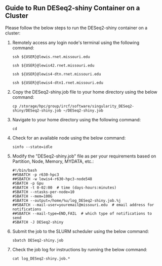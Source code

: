## Guide to Run DESeq2-shiny Container on a Cluster

Please follow the below steps to run the DESeq2-shiny container on a cluster:

1. Remotely access any login node's terminal using the following command:
   ```
   ssh ${USER}@lewis.rnet.missouri.edu

   ssh ${USER}@lewis42.rnet.missouri.edu

   ssh ${USER}@lewis4-dtn.rnet.missouri.edu
   
   ssh ${USER}@lewis4-dtn1.rnet.missouri.edu
   ```

2. Copy the DESeq2-shiny.job file to your home directory using the below command:
   ```
   cp /storage/hpc/group/ircf/software/singularity_DESeq2-shiny/DESeq2-shiny.job ~/DESeq2-shiny.job
   ```

3. Navigate to your home directory using the following command:
   ```
   cd
   ```

4. Check for an available node using the below command:
   ```
   sinfo --state=idle
   ```

5. Modify the "DESeq2-shiny.job" file as per your requirements based on Partition, Node, Memory, MYDATA, etc.:
   ```
   #!/bin/bash
   ##SBATCH -p r630-hpc3
   ##SBATCH -w lewis4-r630-hpc3-node548
   #SBATCH -p Gpu
   #SBATCH -t 0-02:00  # time (days-hours:minutes)
   #SBATCH --ntasks-per-node=10
   #SBATCH --mem=100G
   #SBATCH --output=/home/%u/log_DESeq2-shiny.job.%j
   ##SBATCH --mail-user=youremail@missouri.edu  # email address for notifications
   ##SBATCH --mail-type=END,FAIL  # which type of notifications to send
   #SBATCH -J DESeq2-shiny
   ```

6. Submit the job to the SLURM scheduler using the below command:
   ```
   sbatch DESeq2-shiny.job
   ```

7. Check the job log for instructions by running the below command:
   ```
   cat log_DESeq2-shiny.job.*
   ```